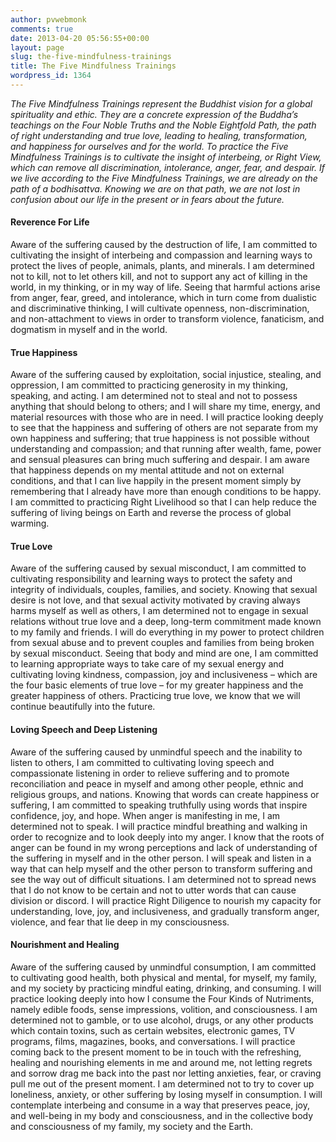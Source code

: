 ```yaml
---
author: pvwebmonk
comments: true
date: 2013-04-20 05:56:55+00:00
layout: page
slug: the-five-mindfulness-trainings
title: The Five Mindfulness Trainings
wordpress_id: 1364
---
```


_The Five Mindfulness Trainings represent the Buddhist vision for a global spirituality and ethic. They are a concrete expression of the Buddha’s teachings on the Four Noble Truths and the Noble Eightfold Path, the path of right understanding and true love, leading to healing, transformation, and happiness for ourselves and for the world. To practice the Five Mindfulness Trainings is to cultivate the insight of interbeing, or Right View, which can remove all discrimination, intolerance, anger, fear, and despair. If we live according to the Five Mindfulness Trainings, we are already on the path of a bodhisattva. Knowing we are on that path, we are not lost in confusion about our life in the present or in fears about the future._




#### Reverence For Life


Aware of the suffering caused by the destruction of life, I am committed to cultivating the insight of interbeing and compassion and learning ways to protect the lives of people, animals, plants, and minerals. I am determined not to kill, not to let others kill, and not to support any act of killing in the world, in my thinking, or in my way of life. Seeing that harmful actions arise from anger, fear, greed, and intolerance, which in turn come from dualistic and discriminative thinking, I will cultivate openness, non-discrimination, and non-attachment to views in order to transform violence, fanaticism, and dogmatism in myself and in the world.




#### True Happiness


Aware of the suffering caused by exploitation, social injustice, stealing, and oppression, I am committed to practicing generosity in my thinking, speaking, and acting. I am determined not to steal and not to possess anything that should belong to others; and I will share my time, energy, and material resources with those who are in need. I will practice looking deeply to see that the happiness and suffering of others are not separate from my own happiness and suffering; that true happiness is not possible without understanding and compassion; and that running after wealth, fame, power and sensual pleasures can bring much suffering and despair. I am aware that happiness depends on my mental attitude and not on external conditions, and that I can live happily in the present moment simply by remembering that I already have more than enough conditions to be happy. I am committed to practicing Right Livelihood so that I can help reduce the suffering of living beings on Earth and reverse the process of global warming.




#### True Love


Aware of the suffering caused by sexual misconduct, I am committed to cultivating responsibility and learning ways to protect the safety and integrity of individuals, couples, families, and society. Knowing that sexual desire is not love, and that sexual activity motivated by craving always harms myself as well as others, I am determined not to engage in sexual relations without true love and a deep, long-term commitment made known to my family and friends. I will do everything in my power to protect children from sexual abuse and to prevent couples and families from being broken by sexual misconduct. Seeing that body and mind are one, I am committed to learning appropriate ways to take care of my sexual energy and cultivating loving kindness, compassion, joy and inclusiveness – which are the four basic elements of true love – for my greater happiness and the greater happiness of others. Practicing true love, we know that we will continue beautifully into the future.




#### Loving Speech and Deep Listening


Aware of the suffering caused by unmindful speech and the inability to listen to others, I am committed to cultivating loving speech and compassionate listening in order to relieve suffering and to promote reconciliation and peace in myself and among other people, ethnic and religious groups, and nations. Knowing that words can create happiness or suffering, I am committed to speaking truthfully using words that inspire confidence, joy, and hope. When anger is manifesting in me, I am determined not to speak. I will practice mindful breathing and walking in order to recognize and to look deeply into my anger. I know that the roots of anger can be found in my wrong perceptions and lack of understanding of the suffering in myself and in the other person. I will speak and listen in a way that can help myself and the other person to transform suffering and see the way out of difficult situations. I am determined not to spread news that I do not know to be certain and not to utter words that can cause division or discord. I will practice Right Diligence to nourish my capacity for understanding, love, joy, and inclusiveness, and gradually transform anger, violence, and fear that lie deep in my consciousness.




#### Nourishment and Healing


Aware of the suffering caused by unmindful consumption, I am committed to cultivating good health, both physical and mental, for myself, my family, and my society by practicing mindful eating, drinking, and consuming. I will practice looking deeply into how I consume the Four Kinds of Nutriments, namely edible foods, sense impressions, volition, and consciousness. I am determined not to gamble, or to use alcohol, drugs, or any other products which contain toxins, such as certain websites, electronic games, TV programs, films, magazines, books, and conversations. I will practice coming back to the present moment to be in touch with the refreshing, healing and nourishing elements in me and around me, not letting regrets and sorrow drag me back into the past nor letting anxieties, fear, or craving pull me out of the present moment. I am determined not to try to cover up loneliness, anxiety, or other suffering by losing myself in consumption. I will contemplate interbeing and consume in a way that preserves peace, joy, and well-being in my body and consciousness, and in the collective body and consciousness of my family, my society and the Earth.


